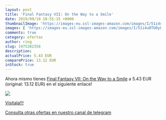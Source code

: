 ```yaml
---
layout: post
title: 'Final Fantasy VII: On the Way to a Smile'
date: 2019/09/10 18:55:15 +0000
thumbnailImage: 'https://images-eu.ssl-images-amazon.com/images/I/51i4u0TU0yL._SL200_.jpg'
images: [ 'https://images-eu.ssl-images-amazon.com/images/I/51i4u0TU0yL._SL200_.jpg' ]
comments: true
category: ofertas
author: ring
slug: 1975382358
description:
actualPrice: 5.43 EUR
comparePrice: 13.12 EUR
inStock: true
---
```


Ahora mismo tienes [Final Fantasy VII: On the Way to a Smile](https://www.amazon.com/dp/1975382358/?tag=redken08-20) a 5.43 EUR (original: 13.12 EUR) en el siguiente enlace!

[![](https://images-eu.ssl-images-amazon.com/images/I/51i4u0TU0yL._SL200_.jpg)](https://www.amazon.com/dp/1975382358/?tag=redken08-20)

[Visítala!!!](https://www.amazon.com/dp/1975382358/?tag=redken08-20)

[Consulta otras ofertas en nuestro canal de telegram](https://t.me/s/ofertas25)
